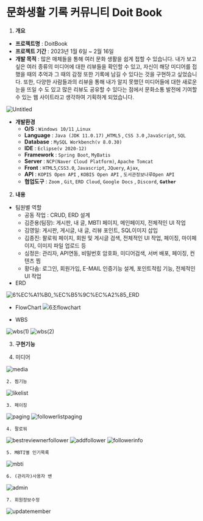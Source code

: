 # 문화생활 기록 커뮤니티 Doit Book

1. **개요**
- **프로젝트명** : DoitBook
- **프로젝트 기간** : 2023년 1월 6일 ~ 2월 16일
- **개발 목적** : 많은 매체들을 통해 여러 문화 생활을 쉽게 접할 수 있습니다. 
내가 보고싶은 여러 종류의 미디어에 대한 리뷰들을 확인할 수 있고, 자신이 해당 미디어를 접했을 때의 추억과 그 때의 감정 또한 기록에 남길 수 있다는 것을 구현하고 싶었습니다. 
또한, 다양한 사람들과의 리뷰을 통해 내가 알지 못했던 미디어들에 대한 새로운 눈을 뜨일 수 도 있고 많은 리뷰도 공유할 수 있다는 점에서 문화소통 발전에 기여할 수 있는 웹 사이트라고 생각하여 기획하게 되었습니다. 


![Untitled](https://user-images.githubusercontent.com/49473766/218673483-aa3d54ea-5127-48e4-ab45-7e65db928d5a.png)

- **개발환경**
    - **O/S** : `Windows 10/11` ,`Linux`
    - **Language** : `Java (JDK 11.0.17)` ,`HTML5` , `CSS 3.0` ,`JavaScript`, `SQL`
    - **Database** : `MySQL Workbench(v 8.0.30)`
    - **IDE** : `Eclipse(v 2020-12)`
    - **Framework** : `Spring Boot`, `MyBatis`
    - **Server** : `NCP(Naver Cloud Platform)`, `Apache Tomcat`
    - **Front** : `HTML5`,`CSS3.0`, `Javascript`, `JQuery`, `Ajax`,
    - **API** : `KOPIS Open API` , `KOBIS Open API` ,  `도서관정보나루Open API`
    - **협업도구** : `Zoom` , `Git`, `ERD Cloud`, `Google Docs` , `Discord`, **`Gather`**
2. **내용**
- 팀원별 역할
    - 공동 작업 : CRUD, ERD 설계
    - 김준용(팀장): 게시판, 내 글, MBTI 페이지, 메인페이지, 전체적인 UI 작업
    - 김영일: 게시판, 게시글, 내 글, 리뷰 포인트, SQL이미지 삽입
    - 김종진: 팔로워 페이지, 회원 및 게시글 검색, 전체적인 UI 작업, 페이징, 마이페이지, 이미지 파일 업로드 등
    - 심정은: 관리자, API연동, 비밀번호 암호화, 미디어검색, 서버 배포, 페이징, 컨텐츠 찜
    - 황다솜: 로그인, 회원가입, E-MAIL 인증기능 설계, 포인트적립 기능, 전체적인 UI 작업
- ERD

![6%EC%A1%B0_%EC%B5%9C%EC%A2%85_ERD](https://user-images.githubusercontent.com/49473766/218673453-bf8b2e99-c0c3-413a-aa46-2e5aa3d612fa.png)
- FlowChart
![6조flowchart](https://user-images.githubusercontent.com/49473766/218763204-4176c423-7831-45f7-a775-044250e7e68e.png)

- WBS


![wbs(1)](https://user-images.githubusercontent.com/117333012/218775426-3740b4a6-ca7d-4157-8279-1acc97e486c7.png)
![wbs(2)](https://user-images.githubusercontent.com/117333012/218775456-adb97129-6b73-49a6-8c24-e457655ece94.png)


3. **구현기능**

 1. 미디어
 

 ![media](https://user-images.githubusercontent.com/117333012/218804538-87caa4b1-7e4c-4d5f-87cd-9d041af5d3f4.gif)

    2. 찜기능


  ![likelist](https://user-images.githubusercontent.com/117333012/218804029-ad512168-b4f4-4d0c-b232-0b52915944e2.gif)

    3. 페이징


![paging](https://user-images.githubusercontent.com/117333012/218803816-0be4f7e5-f577-43b1-939d-e9e4b2eeda87.gif)
![followerlistpaging](https://user-images.githubusercontent.com/117333012/218803740-77fba405-128f-4a64-a013-3c2d75c9256a.gif)

    4. 팔로워

![bestreviewnerfollower](https://user-images.githubusercontent.com/117333012/218793475-501c1fcd-7c65-4535-9e7e-0031ddfdddec.gif)
![addfollower](https://user-images.githubusercontent.com/117333012/218793521-68fc6091-d3a9-46e1-ab8b-9cc905b79dfa.gif)
![followerinfo](https://user-images.githubusercontent.com/117333012/218793605-1fe7e9c0-6b8a-4abd-a42b-a759b888d523.gif)




    5. MBTI별 인기목록
    
   ![mbti](https://user-images.githubusercontent.com/117333012/218803571-f6e90439-5efe-4894-9d64-5966101319e0.gif)

    
  
    6. (관리자)사용자 밴
    
   ![admin](https://user-images.githubusercontent.com/117333012/218801528-e0c6bceb-1634-4087-a56b-42e3a5da4d9f.gif)

    
    7. 회원정보수정
    
   ![updatemember](https://user-images.githubusercontent.com/117333012/218804657-48b6b902-5739-4bdd-92e5-21c4d8c95b94.gif)
    
    


